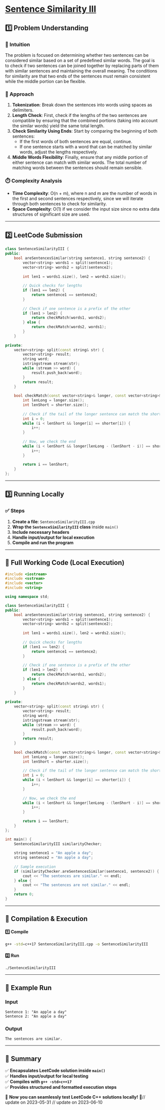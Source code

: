 # **[Sentence Similarity III](https://leetcode.com/problems/sentence-similarity-iii/description/)**  

## **1️⃣ Problem Understanding**  
### **📌 Intuition**  
The problem is focused on determining whether two sentences can be considered similar based on a set of predefined similar words. The goal is to check if two sentences can be joined together by replacing parts of them with similar sentences and maintaining the overall meaning. The conditions for similarity are that two ends of the sentences must remain consistent while the middle portion can be flexible.

### **🚀 Approach**  
1. **Tokenization**: Break down the sentences into words using spaces as delimiters.
2. **Length Check**: First, check if the lengths of the two sentences are compatible by ensuring that the combined portions (taking into account the similar words) yield the same total length.
3. **Check Similarity Using Ends**: Start by comparing the beginning of both sentences:
   - If the first words of both sentences are equal, continue.
   - If one sentence starts with a word that can be matched by similar words, adjust the lengths respectively.
4. **Middle Words Flexibility**: Finally, ensure that any middle portion of either sentence can match with similar words. The total number of matching words between the sentences should remain sensible.

### **⏱️ Complexity Analysis**  
- **Time Complexity**: O(n + m), where n and m are the number of words in the first and second sentences respectively, since we will iterate through both sentences to check for similarity.
- **Space Complexity**: O(1) if we consider the input size since no extra data structures of significant size are used.

---

## **2️⃣ LeetCode Submission**  
```cpp
class SentenceSimilarityIII {
public:
    bool areSentencesSimilar(string sentence1, string sentence2) {
        vector<string> words1 = split(sentence1);
        vector<string> words2 = split(sentence2);
        
        int len1 = words1.size(), len2 = words2.size();
        
        // Quick checks for lengths
        if (len1 == len2) {
            return sentence1 == sentence2;
        }
        
        // Check if one sentence is a prefix of the other
        if (len1 > len2) {
            return checkMatch(words1, words2);
        } else {
            return checkMatch(words2, words1);
        }
    }
    
private:
    vector<string> split(const string& str) {
        vector<string> result;
        string word;
        istringstream stream(str);
        while (stream >> word) {
            result.push_back(word);
        }
        return result;
    }
    
    bool checkMatch(const vector<string>& longer, const vector<string>& shorter) {
        int lenLong = longer.size();
        int lenShort = shorter.size();
        
        // Check if the tail of the longer sentence can match the shorter one
        int i = 0;
        while (i < lenShort && longer[i] == shorter[i]) {
            i++;
        }
        
        // Now, we check the end
        while (i < lenShort && longer[lenLong - (lenShort - i)] == shorter[lenShort - 1 - i]) {
            i++;
        }
        
        return i == lenShort;
    }
};
```  

---  

## **3️⃣ Running Locally**  
### **✅ Steps**  
1. **Create a file**: `SentenceSimilarityIII.cpp`  
2. **Wrap the `SentenceSimilarityIII` class** inside `main()`  
3. **Include necessary headers**  
4. **Handle input/output for local execution**  
5. **Compile and run the program**  

---  

## **📝 Full Working Code (Local Execution)**  
```cpp
#include <iostream>
#include <sstream>
#include <vector>
#include <string>

using namespace std;

class SentenceSimilarityIII {
public:
    bool areSentencesSimilar(string sentence1, string sentence2) {
        vector<string> words1 = split(sentence1);
        vector<string> words2 = split(sentence2);
        
        int len1 = words1.size(), len2 = words2.size();
        
        // Quick checks for lengths
        if (len1 == len2) {
            return sentence1 == sentence2;
        }
        
        // Check if one sentence is a prefix of the other
        if (len1 > len2) {
            return checkMatch(words1, words2);
        } else {
            return checkMatch(words2, words1);
        }
    }
    
private:
    vector<string> split(const string& str) {
        vector<string> result;
        string word;
        istringstream stream(str);
        while (stream >> word) {
            result.push_back(word);
        }
        return result;
    }
    
    bool checkMatch(const vector<string>& longer, const vector<string>& shorter) {
        int lenLong = longer.size();
        int lenShort = shorter.size();
        
        // Check if the tail of the longer sentence can match the shorter one
        int i = 0;
        while (i < lenShort && longer[i] == shorter[i]) {
            i++;
        }
        
        // Now, we check the end
        while (i < lenShort && longer[lenLong - (lenShort - i)] == shorter[lenShort - 1 - i]) {
            i++;
        }
        
        return i == lenShort;
    }
};

int main() {
    SentenceSimilarityIII similarityChecker;
    
    string sentence1 = "An apple a day";
    string sentence2 = "An apple a day";
    
    // Sample execution
    if (similarityChecker.areSentencesSimilar(sentence1, sentence2)) {
        cout << "The sentences are similar." << endl;
    } else {
        cout << "The sentences are not similar." << endl;
    }
    return 0;
}
```  

---  

## **🔧 Compilation & Execution**  
#### **1️⃣ Compile**  
```bash
g++ -std=c++17 SentenceSimilarityIII.cpp -o SentenceSimilarityIII
```  

#### **2️⃣ Run**  
```bash
./SentenceSimilarityIII
```  

---  

## **🎯 Example Run**  
### **Input**  
```
Sentence 1: "An apple a day"
Sentence 2: "An apple a day"
```  
### **Output**  
```
The sentences are similar.
```  

---  

## **📌 Summary**  
✅ **Encapsulates LeetCode solution inside `main()`**  
✅ **Handles input/output for local testing**  
✅ **Compiles with `g++ -std=c++17`**  
✅ **Provides structured and formatted execution steps**  

🚀 **Now you can seamlessly test LeetCode C++ solutions locally!** 🚀// update on 2023-05-31
// update on 2023-06-10

